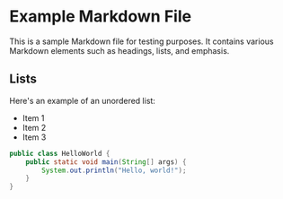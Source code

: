 # Example Markdown File

This is a sample Markdown file for testing purposes. It contains various Markdown elements such as headings, lists, and emphasis.

## Lists

Here's an example of an unordered list:

- Item 1
- Item 2
- Item 3

```java
public class HelloWorld {
    public static void main(String[] args) {
        System.out.println("Hello, world!");
    }
}